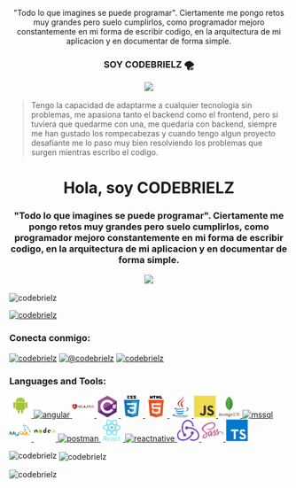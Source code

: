 <p align="center"> "Todo lo que imagines se puede programar". Ciertamente me pongo retos muy grandes pero suelo cumplirlos, como programador mejoro constantemente en mi forma de escribir codigo, en la arquitectura de mi aplicacion y en documentar de forma simple.</p>
<h3 align="center">SOY CODEBRIELZ 🌪</h3>
<div align="center"><img src="https://avatars.githubusercontent.com/u/82175314?v=4"/></div>


> Tengo la capacidad de adaptarme a cualquier tecnologia sin problemas, me apasiona tanto el backend como el frontend, pero si tuviera que quedarme con una, me quedaria con backend, siempre me han gustado los rompecabezas y cuando tengo algun proyecto desafiante me lo paso muy bien resolviendo los problemas que surgen mientras escribo el codigo.  


<h1 align="center">Hola, soy CODEBRIELZ</h1>
<h3 align="center">"Todo lo que imagines se puede programar". Ciertamente me pongo retos muy grandes pero suelo cumplirlos, como programador mejoro constantemente en mi forma de escribir codigo, en la arquitectura de mi aplicacion y en documentar de forma simple.</h3>

<div align="center"><img src="https://avatars.githubusercontent.com/u/82175314?v=4"/></div>


<p align="left"> <img src="https://komarev.com/ghpvc/?username=codebrielz&label=Profile%20views&color=0e75b6&style=flat" alt="codebrielz" /> </p>

<p align="left"> <a href="https://github.com/ryo-ma/github-profile-trophy"><img src="https://github-profile-trophy.vercel.app/?username=codebrielz" alt="codebrielz" /></a> </p>

<h3 align="left">Conecta conmigo:</h3>
<p align="left">
<a href="https://twitter.com/BrielzCode" target="blank"><img align="center" src="https://raw.githubusercontent.com/rahuldkjain/github-profile-readme-generator/master/src/images/icons/Social/twitter.svg" alt="codebrielz" height="30" width="40" /></a>
<a href="https://www.instagram.com/codebrielz/?hl=es" target="blank"><img align="center" src="https://raw.githubusercontent.com/rahuldkjain/github-profile-readme-generator/master/src/images/icons/Social/instagram.svg" alt="@codebrielz" height="30" width="40" /></a>
<a href="https://www.youtube.com/channel/UCmve3z-XevQhpOVBoQ0_Fyw" target="blank"><img align="center" src="https://raw.githubusercontent.com/rahuldkjain/github-profile-readme-generator/master/src/images/icons/Social/youtube.svg" alt="codebrielz" height="30" width="40" /></a>
</p>

<h3 align="left">Languages and Tools:</h3>
<p align="left"> <a href="https://developer.android.com" target="_blank" rel="noreferrer"> <img src="https://raw.githubusercontent.com/devicons/devicon/master/icons/android/android-original-wordmark.svg" alt="android" width="40" height="40"/> </a> <a href="https://angular.io" target="_blank" rel="noreferrer"> <img src="https://angular.io/assets/images/logos/angular/angular.svg" alt="angular" width="40" height="40"/> </a> <a href="https://angular.io" target="_blank" rel="noreferrer"> <img src="https://raw.githubusercontent.com/devicons/devicon/master/icons/angularjs/angularjs-original-wordmark.svg" alt="angularjs" width="40" height="40"/> </a> <a href="https://www.w3schools.com/cs/" target="_blank" rel="noreferrer"> <img src="https://raw.githubusercontent.com/devicons/devicon/master/icons/csharp/csharp-original.svg" alt="csharp" width="40" height="40"/> </a> <a href="https://www.w3schools.com/css/" target="_blank" rel="noreferrer"> <img src="https://raw.githubusercontent.com/devicons/devicon/master/icons/css3/css3-original-wordmark.svg" alt="css3" width="40" height="40"/> </a> <a href="https://www.w3.org/html/" target="_blank" rel="noreferrer"> <img src="https://raw.githubusercontent.com/devicons/devicon/master/icons/html5/html5-original-wordmark.svg" alt="html5" width="40" height="40"/> </a> <a href="https://www.java.com" target="_blank" rel="noreferrer"> <img src="https://raw.githubusercontent.com/devicons/devicon/master/icons/java/java-original.svg" alt="java" width="40" height="40"/> </a> <a href="https://developer.mozilla.org/en-US/docs/Web/JavaScript" target="_blank" rel="noreferrer"> <img src="https://raw.githubusercontent.com/devicons/devicon/master/icons/javascript/javascript-original.svg" alt="javascript" width="40" height="40"/> </a> <a href="https://www.mongodb.com/" target="_blank" rel="noreferrer"> <img src="https://raw.githubusercontent.com/devicons/devicon/master/icons/mongodb/mongodb-original-wordmark.svg" alt="mongodb" width="40" height="40"/> </a> <a href="https://www.microsoft.com/en-us/sql-server" target="_blank" rel="noreferrer"> <img src="https://www.svgrepo.com/show/303229/microsoft-sql-server-logo.svg" alt="mssql" width="40" height="40"/> </a> <a href="https://www.mysql.com/" target="_blank" rel="noreferrer"> <img src="https://raw.githubusercontent.com/devicons/devicon/master/icons/mysql/mysql-original-wordmark.svg" alt="mysql" width="40" height="40"/> </a> <a href="https://nodejs.org" target="_blank" rel="noreferrer"> <img src="https://raw.githubusercontent.com/devicons/devicon/master/icons/nodejs/nodejs-original-wordmark.svg" alt="nodejs" width="40" height="40"/> </a> <a href="https://postman.com" target="_blank" rel="noreferrer"> <img src="https://www.vectorlogo.zone/logos/getpostman/getpostman-icon.svg" alt="postman" width="40" height="40"/> </a> <a href="https://reactjs.org/" target="_blank" rel="noreferrer"> <img src="https://raw.githubusercontent.com/devicons/devicon/master/icons/react/react-original-wordmark.svg" alt="react" width="40" height="40"/> </a> <a href="https://reactnative.dev/" target="_blank" rel="noreferrer"> <img src="https://reactnative.dev/img/header_logo.svg" alt="reactnative" width="40" height="40"/> </a> <a href="https://redux.js.org" target="_blank" rel="noreferrer"> <img src="https://raw.githubusercontent.com/devicons/devicon/master/icons/redux/redux-original.svg" alt="redux" width="40" height="40"/> </a> <a href="https://sass-lang.com" target="_blank" rel="noreferrer"> <img src="https://raw.githubusercontent.com/devicons/devicon/master/icons/sass/sass-original.svg" alt="sass" width="40" height="40"/> </a> <a href="https://www.typescriptlang.org/" target="_blank" rel="noreferrer"> <img src="https://raw.githubusercontent.com/devicons/devicon/master/icons/typescript/typescript-original.svg" alt="typescript" width="40" height="40"/> </a> </p>

<p><img align="left" src="https://github-readme-stats.vercel.app/api/top-langs?username=codebrielz&show_icons=true&locale=en&layout=compact" alt="codebrielz" /></p>

<p>&nbsp;<img align="center" src="https://github-readme-stats.vercel.app/api?username=codebrielz&show_icons=true&locale=en" alt="codebrielz" /></p>

<p><img align="center" src="https://github-readme-streak-stats.herokuapp.com/?user=codebrielz&" alt="codebrielz" /></p>
